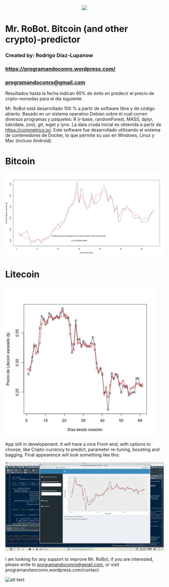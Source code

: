 <div style="text-align:center"><img src="https://programandoconro.files.wordpress.com/2019/07/cropped-net-2.png?w=300" /></div>

# Mr. RoBot. Bitcoin (and other crypto)-predictor
### Created by: Rodrigo Díaz-Lupanow
### https://programandoconro.wordpress.com/
### programandoconro@gmail.com

Resultados hasta la fecha indican 90% de éxito en predecir el precio de cripto-monedas para el día siguiente.

Mr. RoBot está desarrollado 100 % a partir de software libre y de código abierto. Basado en un sistema operativo Debian sobre el cual corren diversos programas y paquetes: R (r-base, randomForest, MASS, dplyr, lubridate, zoo), git, wget y lynx. La data cruda inicial es obtenida a partir de https://coinmetrics.io/. Este software fue desarrollado utilizando el sistema de contenedores de Docker, lo que permite su uso en Windows, Linux y Mac (incluso  Android). 

# Bitcoin

![alt text](https://github.com/progamandoconro/Bitcoin-prediction/blob/master/bitcoin_5_ago_2019?raw=true)

# Litecoin

![alt text](https://raw.githubusercontent.com/progamandoconro/Bitcoin-prediction/master/Screenshot_20190806_160605.png)

App still in developement. It will have a nice Front-end, with options to choose, like Cripto-currency to predict, parameter re-tuning, boosting and bagging. Final appearence will look something like this: 

![alt text](https://raw.githubusercontent.com/progamandoconro/Bitcoin-prediction/master/Screenshot_20190727_203738.png) 

I am looking for any support to improve Mr. RoBot, if you are interested, please write to programandoconro@gmail.com, or visit programandonconro.wordpress.com/contact. 

![alt text](https://programandoconro.files.wordpress.com/2019/05/banner_consultor.png)
